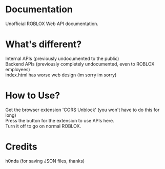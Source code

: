 # Documentation
  Unofficial ROBLOX Web API documentation.

# What's different?
  Internal APIs (previously undocumented to the public)<br/>
  Backend APIs (previously completely undocumented, even to ROBLOX employees)<br/>
  index.html has worse web design (im sorry im sorry)<br/>
  
# How to Use?
  Get the browser extension 'CORS Unblock' (you won't have to do this for long)<br/>
  Press the button for the extension to use APIs here. <br/>
  Turn it off to go on normal ROBLOX.<br/>

# Credits
  h0nda (for saving JSON files, thanks)
